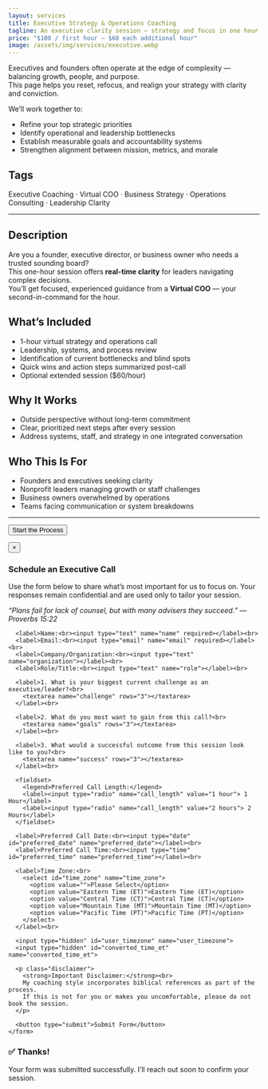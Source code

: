 ```yaml
---
layout: services
title: Executive Strategy & Operations Coaching
tagline: An executive clarity session — strategy and focus in one hour.
price: "$100 / first hour — $60 each additional hour"
image: /assets/img/services/executive.webp
---
```


Executives and founders often operate at the edge of complexity — balancing growth, people, and purpose.  
This page helps you reset, refocus, and realign your strategy with clarity and conviction.

We’ll work together to:
- Refine your top strategic priorities  
- Identify operational and leadership bottlenecks  
- Establish measurable goals and accountability systems  
- Strengthen alignment between mission, metrics, and morale  

## Tags
Executive Coaching · Virtual COO · Business Strategy · Operations Consulting · Leadership Clarity

---

## Description
Are you a founder, executive director, or business owner who needs a trusted sounding board?  
This one-hour session offers **real-time clarity** for leaders navigating complex decisions.  
You’ll get focused, experienced guidance from a **Virtual COO** — your second-in-command for the hour.

## What’s Included
- 1-hour virtual strategy and operations call  
- Leadership, systems, and process review  
- Identification of current bottlenecks and blind spots  
- Quick wins and action steps summarized post-call  
- Optional extended session ($60/hour)

## Why It Works
- Outside perspective without long-term commitment  
- Clear, prioritized next steps after every session  
- Address systems, staff, and strategy in one integrated conversation

## Who This Is For
- Founders and executives seeking clarity  
- Nonprofit leaders managing growth or staff challenges  
- Business owners overwhelmed by operations  
- Teams facing communication or system breakdowns

---

<button id="startProcessBtn" class="btn">Start the Process</button>

<!-- Modal Overlay -->
<div id="formModal" class="form-modal">
  <div class="form-content">
    <button class="close-modal" aria-label="Close Form">&times;</button>
    <form action="https://formspree.io/f/mldpwzwy" method="POST" class="clarity-intake-form">
      <h3>Schedule an Executive Call</h3>
      <p>Use the form below to share what’s most important for us to focus on. Your responses remain confidential and are used only to tailor your session.</p>
      <p><em>“Plans fail for lack of counsel, but with many advisers they succeed.” — Proverbs 15:22</em></p>

      <label>Name:<br><input type="text" name="name" required></label><br>
      <label>Email:<br><input type="email" name="email" required></label><br>
      <label>Company/Organization:<br><input type="text" name="organization"></label><br>
      <label>Role/Title:<br><input type="text" name="role"></label><br>

      <label>1. What is your biggest current challenge as an executive/leader?<br>
        <textarea name="challenge" rows="3"></textarea>
      </label><br>

      <label>2. What do you most want to gain from this call?<br>
        <textarea name="goals" rows="3"></textarea>
      </label><br>

      <label>3. What would a successful outcome from this session look like to you?<br>
        <textarea name="success" rows="3"></textarea>
      </label><br>

      <fieldset>
        <legend>Preferred Call Length:</legend>
        <label><input type="radio" name="call_length" value="1 hour"> 1 Hour</label>
        <label><input type="radio" name="call_length" value="2 hours"> 2 Hours</label>
      </fieldset>

      <label>Preferred Call Date:<br><input type="date" id="preferred_date" name="preferred_date"></label><br>
      <label>Preferred Call Time:<br><input type="time" id="preferred_time" name="preferred_time"></label><br>

      <label>Time Zone:<br>
        <select id="time_zone" name="time_zone">
          <option value="">Please Select</option>
          <option value="Eastern Time (ET)">Eastern Time (ET)</option>
          <option value="Central Time (CT)">Central Time (CT)</option>
          <option value="Mountain Time (MT)">Mountain Time (MT)</option>
          <option value="Pacific Time (PT)">Pacific Time (PT)</option>
        </select>
      </label><br>

      <input type="hidden" id="user_timezone" name="user_timezone">
      <input type="hidden" id="converted_time_et" name="converted_time_et">

      <p class="disclaimer">
        <strong>Important Disclaimer:</strong><br>
        My coaching style incorporates biblical references as part of the process.  
        If this is not for you or makes you uncomfortable, please do not book the session.
      </p>

      <button type="submit">Submit Form</button>
    </form>
  </div>
</div>

<!-- Success Message Overlay -->
<div id="successOverlay" class="success-overlay">
  <div class="success-content">
    <h3>✅ Thanks!</h3>
    <p>Your form was submitted successfully. I’ll reach out soon to confirm your session.</p>
  </div>
</div>

<script>
document.addEventListener("DOMContentLoaded", () => {
  const startBtn = document.getElementById("startProcessBtn");
  const modal = document.getElementById("formModal");
  const closeBtn = modal.querySelector(".close-modal");
  const successOverlay = document.getElementById("successOverlay");
  const form = modal.querySelector("form");

  // Open modal
  startBtn.addEventListener("click", () => modal.classList.add("show"));

  // Close modal
  closeBtn.addEventListener("click", () => modal.classList.remove("show"));
  modal.addEventListener("click", (e) => {
    if (e.target === modal) modal.classList.remove("show");
  });

  // Handle form submission
  form.addEventListener("submit", async (e) => {
    e.preventDefault();
    const formData = new FormData(form);

    try {
      const response = await fetch(form.action, {
        method: form.method,
        body: formData,
        headers: { 'Accept': 'application/json' }
      });

      if (response.ok) {
        modal.classList.remove("show");
        successOverlay.classList.add("show");
        form.reset();
        setTimeout(() => successOverlay.classList.remove("show"), 4000);
      } else {
        alert("There was an issue submitting the form. Please try again.");
      }
    } catch {
      alert("Network error. Please try again later.");
    }
  });

  // Detect user timezone
  const tzField = document.getElementById("user_timezone");
  if (tzField) tzField.value = Intl.DateTimeFormat().resolvedOptions().timeZone;
});
</script>
